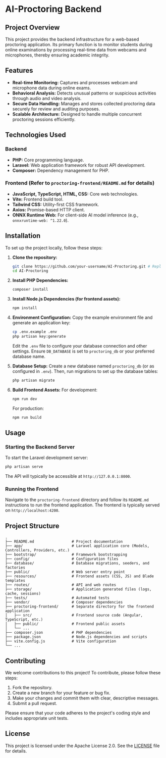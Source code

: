 # AI-Proctoring Backend

## Project Overview

This project provides the backend infrastructure for a web-based proctoring application. Its primary function is to monitor students during online examinations by processing real-time data from webcams and microphones, thereby ensuring academic integrity.

## Features

*   **Real-time Monitoring:** Captures and processes webcam and microphone data during online exams.
*   **Behavioral Analysis:** Detects unusual patterns or suspicious activities through audio and video analysis.
*   **Secure Data Handling:** Manages and stores collected proctoring data securely for review and auditing purposes.
*   **Scalable Architecture:** Designed to handle multiple concurrent proctoring sessions efficiently.

## Technologies Used

### Backend
*   **PHP:** Core programming language.
*   **Laravel:** Web application framework for robust API development.
*   **Composer:** Dependency management for PHP.

### Frontend (Refer to `proctoring-frontend/README.md` for details)
*   **JavaScript, TypeScript, HTML, CSS:** Core web technologies.
*   **Vite:** Frontend build tool.
*   **Tailwind CSS:** Utility-first CSS framework.
*   **Axios:** Promise-based HTTP client.
*   **ONNX Runtime Web:** For client-side AI model inference (e.g., `onnxruntime-web: ^1.22.0`).

## Installation

To set up the project locally, follow these steps:

1.  **Clone the repository:**
    ```bash
    git clone https://github.com/your-username/AI-Proctoring.git # Replace with your actual repository URL
    cd AI-Proctoring
    ```

2.  **Install PHP Dependencies:**
    ```bash
    composer install
    ```

3.  **Install Node.js Dependencies (for frontend assets):**
    ```bash
    npm install
    ```

4.  **Environment Configuration:**
    Copy the example environment file and generate an application key:
    ```bash
    cp .env.example .env
    php artisan key:generate
    ```
    Edit the `.env` file to configure your database connection and other settings. Ensure `DB_DATABASE` is set to `proctoring_db` or your preferred database name.

5.  **Database Setup:**
    Create a new database named `proctoring_db` (or as configured in `.env`). Then, run migrations to set up the database tables:
    ```bash
    php artisan migrate
    ```

6.  **Build Frontend Assets:**
    For development:
    ```bash
    npm run dev
    ```
    For production:
    ```bash
    npm run build
    ```

## Usage

### Starting the Backend Server

To start the Laravel development server:
```bash
php artisan serve
```
The API will typically be accessible at `http://127.0.0.1:8000`.

### Running the Frontend

Navigate to the `proctoring-frontend` directory and follow its `README.md` instructions to run the frontend application. The frontend is typically served on `http://localhost:4200`.

## Project Structure

```
.
├── README.md                 # Project documentation
├── app/                      # Laravel application core (Models, Controllers, Providers, etc.)
├── bootstrap/                # Framework bootstrapping
├── config/                   # Configuration files
├── database/                 # Database migrations, seeders, and factories
├── public/                   # Web server entry point
├── resources/                # Frontend assets (CSS, JS) and Blade templates
├── routes/                   # API and web routes
├── storage/                  # Application generated files (logs, cache, sessions)
├── tests/                    # Automated tests
├── vendor/                   # Composer dependencies
├── proctoring-frontend/      # Separate directory for the frontend application
│   ├── src/                  # Frontend source code (Angular, TypeScript, etc.)
│   ├── public/               # Frontend public assets
│   └── ...
├── composer.json             # PHP dependencies
├── package.json              # Node.js dependencies and scripts
├── vite.config.js            # Vite configuration
└── ...
```

## Contributing

We welcome contributions to this project! To contribute, please follow these steps:

1.  Fork the repository.
2.  Create a new branch for your feature or bug fix.
3.  Make your changes and commit them with clear, descriptive messages.
4.  Submit a pull request.

Please ensure that your code adheres to the project's coding style and includes appropriate unit tests.

## License

This project is licensed under the Apache License 2.0. See the [LICENSE](LICENSE) file for details.
